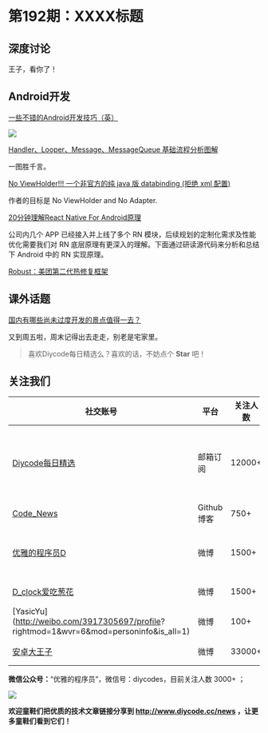 # 第192期：XXXX标题

## 深度讨论

[]()

王子，看你了！

## Android开发

[一些不错的Android开发技巧（英）](https://github.com/nisrulz/android-tips-tricks)

![](https://github.com/nisrulz/android-tips-tricks/raw/develop/.github/img/github_banner.png)

[Handler、Looper、Message、MessageQueue 基础流程分析图解](https://www.diycode.cc/topics/671)

一图胜千言。

[No ViewHolder!!! 一个非官方的纯 java 版 databinding (拒绝 xml 配置)](https://www.diycode.cc/topics/676)

作者的目标是 No ViewHolder and No Adapter.

[20分钟理解React Native For Android原理](https://www.diycode.cc/news/2131)

公司内几个 APP 已经接入并上线了多个 RN 模块，后续规划的定制化需求及性能优化需要我们对 RN 底层原理有更深入的理解。下面通过研读源代码来分析和总结下 Android 中的 RN 实现原理。

[Robust：美团第二代热修复框架](https://github.com/Meituan-Dianping/Robust)

## 课外话题

[国内有哪些尚未过度开发的景点值得一去？](https://www.zhihu.com/question/20556024)

又到周五啦，周末记得出去走走，别老是宅家里。

> 喜欢Diycode每日精选么？喜欢的话，不妨点个 **Star** 吧！

## 关注我们

| 社交账号  |  平台  | 关注人数 | 说明 |
| -------- | -------- | -------- | -------- |
| [Diycode每日精选](http://list.qq.com/cgi-bin/qf_invite?id=d469993d2c888e971c0fbb2309c4d84256968386b126b967)|   邮箱订阅  | 12000+ | 每日分享一次Android、iOS、Swfit技术干货  |
| [Code_News](https://github.com/DiyCodes/code_news) |    Github博客  |750+ | 每日邮件推送列表  |
| [优雅的程序员D](http://weibo.com/u/5891258264) |   微博  | 1500+ | 官方微博，每日分享开源信息  |
| [D_clock爱吃葱花](http://weibo.com/u/2480694892)  |   微博  | 1500+ | 日报发起人  |
|[YasicYu](http://weibo.com/3917305697/profile? rightmod=1&wvr=6&mod=personinfo&is_all=1)  |   微博  | 100+ | 日报发起人  |
|[安卓大王子](http://weibo.com/apkbus/)   |   微博  | 33000+ | 日报发起人  |

**微信公众号：**“优雅的程序员”，微信号：diycodes，目前关注人数 3000+ ；

![](http://upload-images.jianshu.io/upload_images/1846413-b42abfa70f909099.jpg?imageMogr2/auto-orient/strip%7CimageView2/2/w/1240)

**欢迎童鞋们把优质的技术文章链接分享到 http://www.diycode.cc/news ，让更多童鞋们看到它们！**